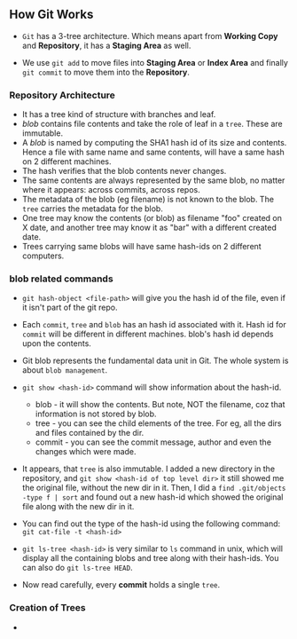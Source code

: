 ## How Git Works

* `Git` has a 3-tree architecture. Which means apart from **Working Copy** and **Repository**, it has a **Staging Area** as well.

* We use `git add` to move files into **Staging Area** or **Index Area** and finally `git commit` to move them into the **Repository**.

### Repository Architecture

* It has a tree kind of structure with branches and leaf.
* *blob* contains file contents and take the role of leaf in a `tree`. These are immutable.
* A *blob* is named by computing the SHA1 hash id of its size and contents. Hence a file with same name and same contents, will have a same hash on 2 different machines.
* The hash verifies that the blob contents never changes.
* The same contents are always represented by the same blob, no matter where it appears: across commits, across repos.
* The metadata of the blob (eg filename) is not known to the blob. The `tree` carries the metadata for the blob.
* One tree may know the contents (or blob) as filename "foo" created on X date, and another tree may know it as "bar" with a different created date.
* Trees carrying same blobs will have same hash-ids on 2 different computers.

### blob related commands

* `git hash-object <file-path>` will give you the hash id of the file, even if it isn't part of the git repo.
* Each `commit`, `tree` and `blob` has an hash id associated with it. Hash id for `commit` will be different in different machines. blob's hash id depends upon the contents.
* Git blob represents the fundamental data unit in Git. The whole system is about `blob management`.
* `git show <hash-id>` command will show information about the hash-id.
  * blob - it will show the contents. But note, NOT the filename, coz that information is not stored by blob.
  * tree - you can see the child elements of the tree. For eg, all the dirs and files contained by the dir.
  * commit - you can see the commit message, author and even the changes which were made.

* It appears, that `tree` is also immutable. I added a new directory in the repository, and `git show <hash-id of top level dir>` it still showed me the original file, without the new dir in it. Then, I did a `find .git/objects -type f | sort` and  found out a new hash-id which showed the original file along with the new dir in it.

* You can find out the type of the hash-id using the following command: `git cat-file -t <hash-id>`
* `git ls-tree <hash-id>` is very similar to `ls` command in unix, which will display all the containing blobs and tree along with their hash-ids. You can also do `git ls-tree HEAD`.
* Now read carefully, every **commit** holds a single `tree`.

### Creation of Trees

* 
